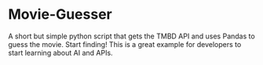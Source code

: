 # Movie-Guesser
A short but simple python script that gets the TMBD API and uses Pandas to guess the movie.
Start finding! This is a great example for developers to start learning about AI and APIs.

